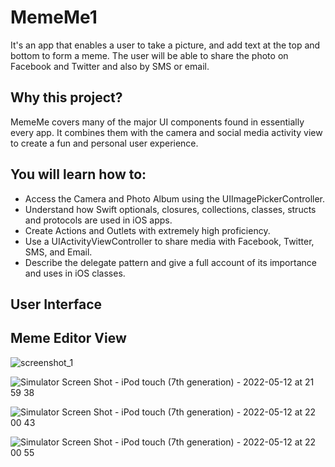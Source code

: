 # MemeMe1
It's an app that enables a user to take a picture, and add text at the top and bottom to form a meme. The user will be able to share the photo on Facebook and Twitter and also by SMS or email.

## Why this project?
MemeMe covers many of the major UI components found in essentially every app. It combines them with the camera and social media activity view to create a fun and personal user experience.

## You will learn how to:

* Access the Camera and Photo Album using the UIImagePickerController.
* Understand how Swift optionals, closures, collections, classes, structs and protocols are used in iOS apps.
* Create Actions and Outlets with extremely high proficiency.
* Use a UIActivityViewController to share media with Facebook, Twitter, SMS, and Email.
* Describe the delegate pattern and give a full account of its importance and uses in iOS classes.

## User Interface 

## Meme Editor View
![screenshot_1](https://user-images.githubusercontent.com/92055081/169432438-5b77bccb-4ddc-4bfc-b078-e7570ed43d93.png)


![Simulator Screen Shot - iPod touch (7th generation) - 2022-05-12 at 21 59 38](https://user-images.githubusercontent.com/92055081/168158764-b3c0cc3a-1846-4eed-8e4a-d4ac56687f1e.png)

![Simulator Screen Shot - iPod touch (7th generation) - 2022-05-12 at 22 00 43](https://user-images.githubusercontent.com/92055081/168158901-92b572f5-d067-4273-a472-a774786ac884.png)

![Simulator Screen Shot - iPod touch (7th generation) - 2022-05-12 at 22 00 55](https://user-images.githubusercontent.com/92055081/168159035-f0a6c0df-17d2-4d47-b743-ceb00e3e8faa.png)



